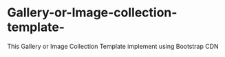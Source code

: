 # Gallery-or-Image-collection-template-
This Gallery or Image Collection Template implement using Bootstrap CDN
